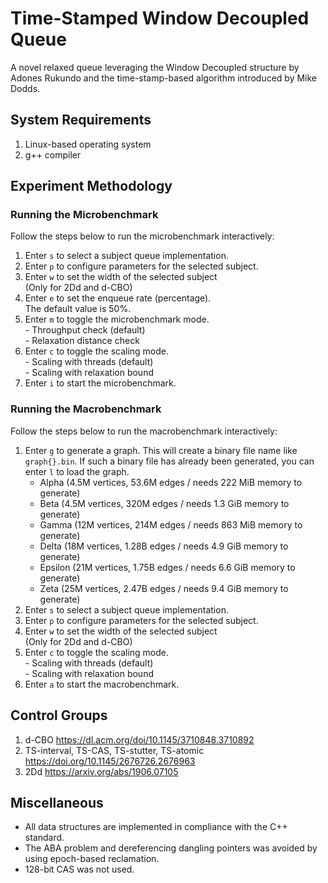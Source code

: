 # Time-Stamped Window Decoupled Queue
A novel relaxed queue leveraging the Window Decoupled structure by Adones Rukundo and the time-stamp-based algorithm introduced by Mike Dodds.

## System Requirements
  1. Linux-based operating system
  2. g++ compiler

## Experiment Methodology
### Running the Microbenchmark
Follow the steps below to run the microbenchmark interactively:
  1. Enter `s` to select a subject queue implementation.
  2. Enter `p` to configure parameters for the selected subject.
  3. Enter `w` to set the width of the selected subject  
    (Only for 2Dd and d-CBO)
  3. Enter `e` to set the enqueue rate (percentage).  
     The default value is 50%.
  4. Enter `m` to toggle the microbenchmark mode.  
    - Throughput check (default)  
    - Relaxation distance check
  5. Enter `c` to toggle the scaling mode.  
    - Scaling with threads (default)  
    - Scaling with relaxation bound
  6. Enter `i` to start the microbenchmark.

### Running the Macrobenchmark
Follow the steps below to run the macrobenchmark interactively:
  1. Enter `g` to generate a graph. This will create a binary file name like `graph{}.bin`. If such a binary file has already been generated, you can enter `l` to load the graph.
     - Alpha (4.5M vertices, 53.6M edges / needs 222 MiB memory to generate)
     - Beta (4.5M vertices,	320M edges / needs 1.3 GiB memory to generate)
     - Gamma (12M vertices,	214M edges / needs 863 MiB memory to generate)
     - Delta (18M vertices,	1.28B edges / needs 4.9 GiB memory to generate)
     - Epsilon (21M vertices,	1.75B edges / needs 6.6 GiB memory to generate)
     - Zeta (25M vertices,	2.47B edges / needs 9.4 GiB memory to generate)
  2. Enter `s` to select a subject queue implementation.
  3. Enter `p` to configure parameters for the selected subject.
  4. Enter `w` to set the width of the selected subject  
    (Only for 2Dd and d-CBO)
  5. Enter `c` to toggle the scaling mode.  
    - Scaling with threads (default)  
    - Scaling with relaxation bound
  6. Enter `a` to start the macrobenchmark.

## Control Groups
  1. d-CBO https://dl.acm.org/doi/10.1145/3710848.3710892
  2. TS-interval, TS-CAS, TS-stutter, TS-atomic https://doi.org/10.1145/2676726.2676963
  3. 2Dd https://arxiv.org/abs/1906.07105

## Miscellaneous
* All data structures are implemented in compliance with the C++ standard.
* The ABA problem and dereferencing dangling pointers was avoided by using epoch-based reclamation.
* 128-bit CAS was not used.
